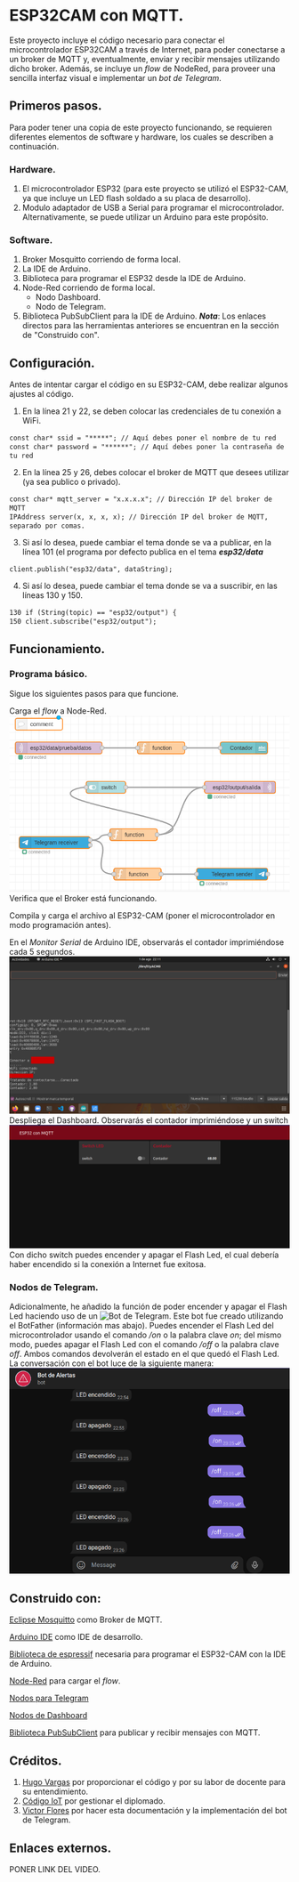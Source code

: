 # ESP32CAM con MQTT.
Este proyecto incluye el código necesario para conectar el microcontrolador ESP32CAM a través de Internet, para poder conectarse a un broker de MQTT y, eventualmente, enviar y recibir mensajes utilizando dicho broker. Además, se incluye un _flow_ de NodeRed, para proveer una sencilla interfaz visual e implementar un _bot de Telegram_.
## Primeros pasos.
Para poder tener una copia de este proyecto funcionando, se requieren diferentes elementos de software y hardware, los cuales se describen a continuación.
### Hardware.
1. El microcontrolador ESP32 (para este proyecto se utilizó el ESP32-CAM, ya que incluye un LED flash soldado a su placa de desarrollo).
2. Modulo adaptador de USB a Serial para programar el microcontrolador. Alternativamente, se puede utilizar un Arduino para este propósito. 
### Software.
1. Broker Mosquitto corriendo de forma local.
2. La IDE de Arduino.
3. Biblioteca para programar el ESP32 desde la IDE de Arduino. 
4. Node-Red corriendo de forma local.
	* Nodo Dashboard.
	* Nodo de Telegram. 
5. Biblioteca PubSubClient para la IDE de Arduino. 
___Nota___: Los enlaces directos para las herramientas anteriores se encuentran en la sección de "Construido con".
## Configuración.
Antes de intentar cargar el código en su ESP32-CAM, debe realizar algunos ajustes al código.

1. En la línea 21 y 22, se deben colocar las credenciales de tu conexión a WiFi.
 ```
const char* ssid = "*****"; // Aquí debes poner el nombre de tu red
const char* password = "******"; // Aquí debes poner la contraseña de tu red
```
2.	En la línea 25 y 26, debes colocar el broker de MQTT que desees utilizar (ya sea publico o privado).
 ```
const char* mqtt_server = "x.x.x.x"; // Dirección IP del broker de MQTT
IPAddress server(x, x, x, x); // Dirección IP del broker de MQTT, separado por comas.
```
3. Si así lo desea, puede cambiar el tema donde se va a publicar, en la línea 101 (el programa por defecto publica en el tema  ___esp32/data___
 ```
client.publish("esp32/data", dataString);
```
4. Si así lo desea, puede cambiar el tema donde se va a suscribir, en las líneas 130 y 150.
 ```
130	if (String(topic) == "esp32/output") {
150	client.subscribe("esp32/output");
```
## Funcionamiento.
### Programa básico.
Sigue los siguientes pasos para que funcione.

Carga el _flow_ a Node-Red.
![](https://github.com/Hugo-fv/ESP32CAM_MQTT-Basic/blob/main/Images/FLOW.png)
Verifica que el Broker está funcionando.

Compila y carga el archivo al ESP32-CAM (poner el microcontrolador en modo programación antes).
 
En el _Monitor Serial_ de Arduino IDE, observarás el contador imprimiéndose cada 5 segundos.![](https://github.com/Hugo-fv/ESP32CAM_MQTT-Basic/blob/main/Images/SERIAL.png)
Despliega el Dashboard. Observarás el contador imprimiéndose y un switch
![](https://github.com/Hugo-fv/ESP32CAM_MQTT-Basic/blob/main/Images/DASHBOARD.png)
Con dicho switch puedes encender y apagar el Flash Led, el cual debería haber encendido si la conexión a Internet fue exitosa. 

### Nodos de Telegram.
Adicionalmente, he añadido la función de poder encender y apagar el Flash Led haciendo uso de un ![Bot de Telegram](t.me/AlertasAtencion_bot). Este bot fue creado utilizando el BotFather (información mas abajo).
Puedes encender el Flash Led del microcontrolador usando el comando _/on_ o la palabra clave _on_; del mismo modo, puedes apagar el Flash Led con el comando _/off_ o la palabra clave _off_. Ambos comandos devolverán el estado en el que quedó el Flash Led. 
La conversación con el bot luce de la siguiente manera:![](https://github.com/Hugo-fv/ESP32CAM_MQTT-Basic/blob/main/Images/TELEGRAM.png)
## Construido con:
[Eclipse Mosquitto](https://mosquitto.org/) como Broker de MQTT.

[Arduino IDE](https://www.arduino.cc/en/software) como IDE de desarrollo.

[Biblioteca de espressif](https://github.com/espressif/arduino-esp32) necesaria para programar el ESP32-CAM con la IDE de Arduino.

[Node-Red](https://nodered.org/) para cargar el _flow_.

[Nodos para Telegram](https://flows.nodered.org/node/node-red-contrib-telegrambot)

[Nodos de Dashboard](https://flows.nodered.org/node/node-red-dashboard)

[Biblioteca PubSubClient](https://github.com/knolleary/pubsubclient) para publicar y recibir mensajes con MQTT.
## Créditos. 
1. [Hugo Vargas](https://github.com/hugoescalpelo) por proporcionar el código y por su labor de docente para su entendimiento.
2. [Código IoT](https://github.com/codigo-iot) por gestionar el diplomado.
3. [Victor Flores](https://github.com/Hugo-fv) por hacer esta documentación y la implementación del bot de Telegram. 

## Enlaces externos.
PONER LINK DEL VIDEO. 
